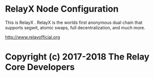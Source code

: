 # RelayX Node Configuration

This is RelayX . RelayX is the worlds first anonymous dual chain that supports segwit, atomic swaps, full decentralization, and much more.

http://www.relayofficial.org

# Copyright (c) 2017-2018 The Relay Core Developers
